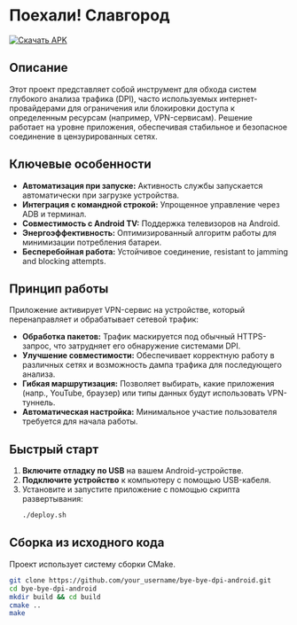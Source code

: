 # Поехали! Славгород
[![Скачать APK](https://img.shields.io/badge/Скачать-APK-success?style=for-the-badge&logo=android)](https://github.com/VseMirka200/Let-s-go-Slavgorod/releases/tag/Let-s-go-Slavgorod0.1.1)

## Описание

Этот проект представляет собой инструмент для обхода систем глубокого анализа трафика (DPI), часто используемых интернет-провайдерами для ограничения или блокировки доступа к определенным ресурсам (например, VPN-сервисам). Решение работает на уровне приложения, обеспечивая стабильное и безопасное соединение в цензурированных сетях.

## Ключевые особенности

- **Автоматизация при запуске:** Активность службы запускается автоматически при загрузке устройства.
- **Интеграция с командной строкой:** Упрощенное управление через ADB и терминал.
- **Совместимость с Android TV:** Поддержка телевизоров на Android.
- **Энергоэффективность:** Оптимизированный алгоритм работы для минимизации потребления батареи.
- **Бесперебойная работа:** Устойчивое соединение, resistant to jamming and blocking attempts.

## Принцип работы

Приложение активирует VPN-сервис на устройстве, который перенаправляет и обрабатывает сетевой трафик:
- **Обработка пакетов:** Трафик маскируется под обычный HTTPS-запрос, что затрудняет его обнаружение системами DPI.
- **Улучшение совместимости:** Обеспечивает корректную работу в различных сетях и возможность дампа трафика для последующего анализа.
- **Гибкая маршрутизация:** Позволяет выбирать, какие приложения (напр., YouTube, браузер) или типы данных будут использовать VPN-туннель.
- **Автоматическая настройка:** Минимальное участие пользователя требуется для начала работы.

## Быстрый старт

1.  **Включите отладку по USB** на вашем Android-устройстве.
2.  **Подключите устройство** к компьютеру с помощью USB-кабеля.
3.  Установите и запустите приложение с помощью скрипта развертывания:
    ```bash
    ./deploy.sh
    ```

## Сборка из исходного кода

Проект использует систему сборки CMake.

```bash
git clone https://github.com/your_username/bye-bye-dpi-android.git
cd bye-bye-dpi-android
mkdir build && cd build
cmake ..
make
